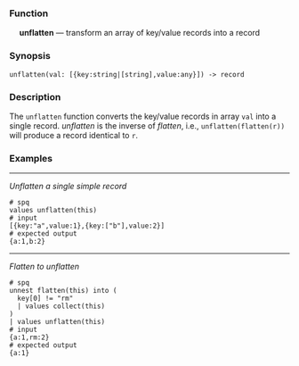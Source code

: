 ### Function

&emsp; **unflatten** &mdash; transform an array of key/value records into a
record

### Synopsis

```
unflatten(val: [{key:string|[string],value:any}]) -> record
```

### Description

The `unflatten` function converts the key/value records in array `val` into
a single record. _unflatten_ is the inverse of _flatten_, i.e., `unflatten(flatten(r))`
will produce a record identical to `r`.

### Examples

---

_Unflatten a single simple record_

```mdtest-spq {data-layout="stacked"}
# spq
values unflatten(this)
# input
[{key:"a",value:1},{key:["b"],value:2}]
# expected output
{a:1,b:2}
```

---

_Flatten to unflatten_

```mdtest-spq
# spq
unnest flatten(this) into (
  key[0] != "rm"
  | values collect(this)
)
| values unflatten(this)
# input
{a:1,rm:2}
# expected output
{a:1}
```
